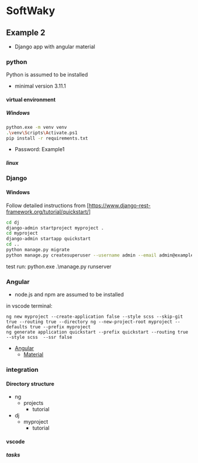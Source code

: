 # SoftWaky

## Example 2

- Django app with angular material

### python

Python is assumed to be installed
- minimal version 3.11.1

#### virtual environment

##### Windows

```sh
python.exe -m venv venv
.\venv\Scripts\Activate.ps1
pip install -r requirements.txt
```

- Password: Example1

##### linux

### Django

#### Windows

Follow detailed instructions from [https://www.django-rest-framework.org/tutorial/quickstart/]

```sh
cd dj
django-admin startproject myproject .
cd myproject
django-admin startapp quickstart
cd ..
python manage.py migrate
python manage.py createsuperuser --username admin --email admin@example.com
```
 test run: python.exe .\manage.py runserver

### Angular

- node.js and npm are assumed to be installed

in vscode terminal:
```pwsh
ng new myproject --create-application false --style scss --skip-git true --routing true --directory ng --new-project-root myproject --defaults true --prefix myproject
ng generate application quickstart --prefix quickstart --routing true --style scss  --ssr false
```

- [Angular](https://angular.dev/tutorials/learn-angular)
    - [Material](https://material.angular.io/guide/getting-started)


### integration

#### Directory structure
- ng
    - projects
        - tutorial
- dj
    - myproject
        - tutorial

#### vscode

##### tasks
